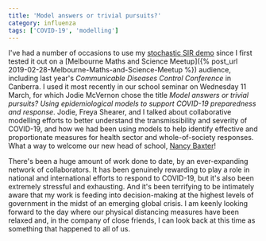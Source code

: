 ```yaml
---
title: 'Model answers or trivial pursuits?'
category: influenza
tags: ['COVID-19', 'modelling']
---
```


I've had a number of occasions to use my [stochastic SIR
demo](https://robmoss.github.io/sir-demo/) since I first tested it out on a
[Melbourne Maths and Science Meetup]({% post_url
2019-02-28-Melbourne-Maths-and-Science-Meetup %}) audience, including last
year's *Communicable Diseases Control Conference* in Canberra.
I used it most recently in our school seminar on Wednesday 11 March, for which
Jodie McVernon chose the title *Model answers or trivial pursuits? Using
epidemiological models to support COVID-19 preparedness and response*.
Jodie, Freya Shearer, and I talked about collaborative modelling efforts to
better understand the transmissibility and severity of COVID-19, and how we
had been using models to help identify effective and proportionate measures
for health sector and whole-of-society responses.
What a way to welcome our new head of school, [Nancy
Baxter](https://twitter.com/enenbee)!

There's been a huge amount of work done to date, by an ever-expanding network
of collaborators.
It has been genuinely rewarding to play a role in national and international
efforts to respond to COVID-19, but it's also been extremely stressful and
exhausting.
And it's been terrifying to be intimately aware that my work is feeding into
decision-making at the highest levels of government in the midst of an
emerging global crisis.
I am keenly looking forward to the day where our physical distancing measures
have been relaxed and, in the company of close friends, I can look back at
this time as something that happened to all of us.
